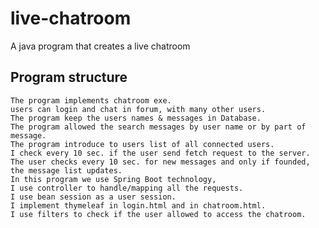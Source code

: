 # live-chatroom
A java program that creates a live chatroom


## Program structure  
    The program implements chatroom exe.  
    users can login and chat in forum, with many other users.  
    The program keep the users names & messages in Database.  
    The program allowed the search messages by user name or by part of message.  
    The program introduce to users list of all connected users.  
    I check every 10 sec. if the user send fetch request to the server.  
    The user checks every 10 sec. for new messages and only if founded, the message list updates.  
    In this program we use Spring Boot technology,  
    I use controller to handle/mapping all the requests.  
    I use bean session as a user session.  
    I implement thymeleaf in login.html and in chatroom.html.  
    I use filters to check if the user allowed to access the chatroom.
